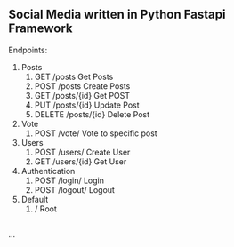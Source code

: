 ## Social Media written in Python Fastapi Framework

Endpoints:
 1. Posts
	 1. GET /posts Get Posts
	 2. POST /posts Create Posts
	 3. GET /posts/{id} Get POST
	 4. PUT /posts/{id} Update Post
	 5. DELETE /posts/{id} Delete Post
 2. Vote
	 1. POST /vote/ Vote to specific post
 3. Users
	 1. POST /users/ Create User
	 2. GET /users/{id} Get User
 4. Authentication
	 1. POST /login/ Login
	 2. POST /logout/ Logout
 5. Default
	 1. / Root
##
...
